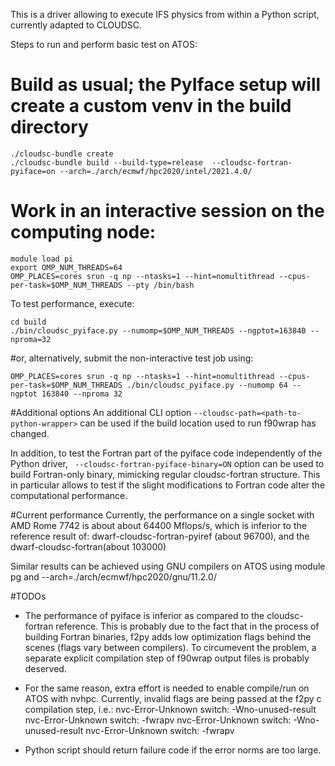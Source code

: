 This is a driver allowing to execute IFS physics from within a Python script, currently adapted to CLOUDSC.

Steps to run and perform basic test  on ATOS:
# Build as usual; the PyIface setup will create a custom venv in the build directory
```
./cloudsc-bundle create
./cloudsc-bundle build --build-type=release  --cloudsc-fortran-pyiface=on --arch=./arch/ecmwf/hpc2020/intel/2021.4.0/
```
# Work in an interactive session on the computing node:
```
module load pi
export OMP_NUM_THREADS=64
OMP_PLACES=cores srun -q np --ntasks=1 --hint=nomultithread --cpus-per-task=$OMP_NUM_THREADS --pty /bin/bash 
```
To test performance, execute:
```
cd build
./bin/cloudsc_pyiface.py --numomp=$OMP_NUM_THREADS --ngptot=163840 --nproma=32
```
#or, alternatively, submit the non-interactive test job using:
```
OMP_PLACES=cores srun -q np --ntasks=1 --hint=nomultithread --cpus-per-task=$OMP_NUM_THREADS ./bin/cloudsc_pyiface.py --numomp 64 --ngptot 163840 --nproma 32
```

#Additional options
An additional CLI option ``--cloudsc-path=<path-to-python-wrapper>``
can be used if the build location used to run f90wrap has changed.

In addition, to test the Fortran part of the pyiface code independently of the Python driver, 
`` --cloudsc-fortran-pyiface-binary=ON`` option can be used to build Fortran-only binary, mimicking
regular cloudsc-fortran structure. This in particular allows to test if the slight modifications 
to Fortran code alter the computational performance.

#Current performance
Currently, the performance on a single socket with AMD Rome 7742 is about about 64400 Mflops/s, 
which is inferior to the reference result of:
dwarf-cloudsc-fortran-pyiref (about 96700), and the 
dwarf-cloudsc-fortran(about 103000)

Similar results can be achieved using GNU compilers on ATOS using module pg and --arch=./arch/ecmwf/hpc2020/gnu/11.2.0/

#TODOs

- The performance of pyiface is inferior as compared to the cloudsc-fortran reference. This is probably due to the fact that in the process of building Fortran binaries, f2py adds low optimization flags behind the scenes (flags vary between compilers). To circumevent the problem, a separate explicit compilation step of f90wrap output files is probably deserved. 
- For the same reason, extra effort is needed to enable compile/run on ATOS with nvhpc. Currently, invalid flags are being passed at the f2py c compilation step, i.e.:
nvc-Error-Unknown switch: -Wno-unused-result
nvc-Error-Unknown switch: -fwrapv
nvc-Error-Unknown switch: -Wno-unused-result
nvc-Error-Unknown switch: -fwrapv

- Python script should return failure code if the error norms are too large.




